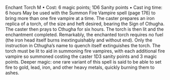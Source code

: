 Enchant Torch M
• Cost:  6 magic points; 1D6 Sanity points
•
 Cast
ing time: 6 hours
May be used with the Summon Fire Vampire spell (page 
176) to bring more than one fire vampire at a time. The 
caster prepares an iron replica of a torch, of the size and 
heft desired, bearing the Sign of Cthugha. The caster then 
prays to Cthugha for six hours. The torch is then lit and 
the enchantment completed.
Remarkably, the enchanted torch requires no fuel (the 
iron head itself burns inextinguishably and without end). 
Only the instruction in Cthugha’s name to quench itself 
extinguishes the torch. The torch must be lit to aid in 
summoning fire vampires, with each additional fire vampire 
so summoned costing the caster 1D3 sanity points and 3 magic points. 
Deeper magic: one rare variant of this spell is said to be 
able to set fire to gold, lead, iron, and other heavy metals, 
quickly burning them to ashes.
